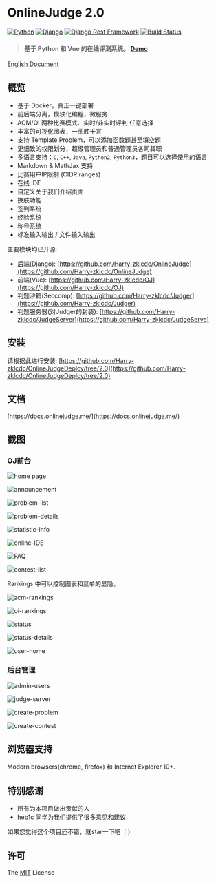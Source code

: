 # OnlineJudge 2.0

[![Python](https://img.shields.io/badge/python-3.6.2-blue.svg?style=flat-square)](https://www.python.org/downloads/release/python-362/)
[![Django](https://img.shields.io/badge/django-1.11.4-blue.svg?style=flat-square)](https://www.djangoproject.com/)
[![Django Rest Framework](https://img.shields.io/badge/django_rest_framework-3.4.0-blue.svg?style=flat-square)](http://www.django-rest-framework.org/)
[![Build Status](https://travis-ci.org/Harry-zklcdc/OnlineJudge.svg?branch=master)](https://travis-ci.org/Harry-zklcdc/OnlineJudge)

> #### 基于 Python 和 Vue 的在线评测系统。 [Demo](https://oj.yangzheng.com.cn/)

[English Document](README.md)



## 概览

- 基于 Docker，真正一键部署
- 前后端分离，模块化编程，微服务
- ACM/OI 两种比赛模式、实时/非实时评判 任意选择
- 丰富的可视化图表，一图胜千言
- 支持 Template Problem，可以添加函数题甚至填空题
- 更细致的权限划分，超级管理员和普通管理员各司其职
- 多语言支持：`C`, `C++`, `Java`, `Python2`, `Python3`，题目可以选择使用的语言
- Markdown & MathJax 支持
- 比赛用户IP限制 (CIDR ranges)
- 在线 IDE
- 自定义关于我们介绍页面
- 换肤功能
- 签到系统
- 经验系统
- 称号系统
- 标准输入输出 / 文件输入输出

主要模块均已开源:

- 后端(Django): [https://github.com/Harry-zklcdc/OnlineJudge](https://github.com/Harry-zklcdc/OnlineJudge)
- 前端(Vue): [https://github.com/Harry-zklcdc/OJ](https://github.com/Harry-zklcdc/OJ)
- 判题沙箱(Seccomp): [https://github.com/Harry-zklcdc/Judger](https://github.com/Harry-zklcdc/Judger)
- 判题服务器(对Judger的封装): [https://github.com/Harry-zklcdc/JudgeServer](https://github.com/Harry-zklcdc/JudgeServe)

## 安装

请根据此进行安装:  [https://github.com/Harry-zklcdc/OnlineJudgeDeploy/tree/2.0](https://github.com/Harry-zklcdc/OnlineJudgeDeploy/tree/2.0)

## 文档

[https://docs.onlinejudge.me/](https://docs.onlinejudge.me/)

## 截图

### OJ前台

![home page](https://raw.githubusercontent.com/Harry-zklcdc/docs/master/image/%E9%A6%96%E9%A1%B5.jpg)

![announcement](https://raw.githubusercontent.com/Harry-zklcdc/docs/master/image/%E5%85%AC%E5%91%8A.jpg)

![problem-list](https://raw.githubusercontent.com/Harry-zklcdc/docs/master/image/%E9%A2%98%E7%9B%AE-%E5%8E%9F%E8%B0%85%E7%BB%BF.jpg)

![problem-details](https://user-images.githubusercontent.com/20637881/33372507-4061a782-d539-11e7-8835-076ddae6b529.png)

![statistic-info](https://user-images.githubusercontent.com/20637881/33372508-40a0c6ce-d539-11e7-8d5e-024541b76750.png)

![online-IDE](https://raw.githubusercontent.com/Harry-zklcdc/docs/master/image/%E5%9C%A8%E7%BA%BFIDE.jpg)

![FAQ](https://raw.githubusercontent.com/Harry-zklcdc/docs/master/image/%E5%B8%B8%E8%A7%81%E9%97%AE%E9%A2%98-%E5%B0%91%E5%A5%B3%E7%B2%89.jpg)

![contest-list](https://raw.githubusercontent.com/Harry-zklcdc/docs/master/image/%E6%AF%94%E8%B5%9B-%E5%9F%BA%E4%BD%AC%E7%B4%AB.jpg)

Rankings 中可以控制图表和菜单的显隐。

![acm-rankings](https://user-images.githubusercontent.com/20637881/33372510-41117f68-d539-11e7-9947-70e60bad3cf2.png)

![oi-rankings](https://raw.githubusercontent.com/Harry-zklcdc/docs/master/image/%E6%8E%92%E5%90%8D.jpg)

![status](https://raw.githubusercontent.com/Harry-zklcdc/docs/master/image/状态.jpg)

![status-details](https://user-images.githubusercontent.com/20637881/33365523-787bd0ea-d523-11e7-953f-dacbf7a506df.png)

![user-home](https://raw.githubusercontent.com/Harry-zklcdc/docs/master/image/个人中心.jpg)

### 后台管理

![admin-users](https://user-images.githubusercontent.com/20637881/33372516-42c34fda-d539-11e7-9f4e-5109477f83be.png)

![judge-server](https://user-images.githubusercontent.com/20637881/33372517-42faef9e-d539-11e7-9f17-df9be3583900.png)

![create-problem](https://user-images.githubusercontent.com/20637881/33372513-42472162-d539-11e7-8659-5497bf52dbea.png)

![create-contest](https://user-images.githubusercontent.com/20637881/33372514-428ab922-d539-11e7-8f68-da55dedf3ad3.png)

## 浏览器支持

Modern browsers(chrome, firefox) 和 Internet Explorer 10+.

## 特别感谢

- 所有为本项目做出贡献的人
- [heb1c](https://github.com/hebicheng) 同学为我们提供了很多意见和建议

如果您觉得这个项目还不错，就star一下吧 ：)

## 许可

The [MIT](http://opensource.org/licenses/MIT) License

